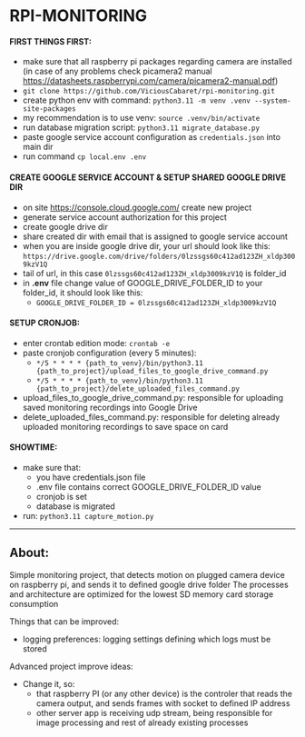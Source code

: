 # RPI-MONITORING

#### FIRST THINGS FIRST:
- make sure that all raspberry pi packages regarding camera are installed (in case of any problems check picamera2 manual https://datasheets.raspberrypi.com/camera/picamera2-manual.pdf)
- `git clone https://github.com/ViciousCabaret/rpi-monitoring.git`
- create python env with command: `python3.11 -m venv .venv --system-site-packages` 
- my recommendation is to use venv: `source .venv/bin/activate`
- run database migration script: `python3.11 migrate_database.py`
- paste google service account configuration as `credentials.json` into main dir
- run command `cp local.env .env`

#### CREATE GOOGLE SERVICE ACCOUNT & SETUP SHARED GOOGLE DRIVE DIR
- on site https://console.cloud.google.com/ create new project
- generate service account authorization for this project
- create google drive dir
- share created dir with email that is assigned to google service account
- when you are inside google drive dir, your url should look like this: `https://drive.google.com/drive/folders/0lzssgs60c412ad123ZH_xldp3009kzV1Q`
- tail of url, in this case `0lzssgs60c412ad123ZH_xldp3009kzV1Q` is folder_id
- in **.env** file change value of GOOGLE_DRIVE_FOLDER_ID to your folder_id, it should look like this:
  - `GOOGLE_DRIVE_FOLDER_ID = 0lzssgs60c412ad123ZH_xldp3009kzV1Q`

#### SETUP CRONJOB:
- enter crontab edition mode: `crontab -e`
- paste cronjob configuration (every 5 minutes):
  - `*/5 * * * * {path_to_venv}/bin/python3.11 {path_to_project}/upload_files_to_google_drive_command.py`
  - `*/5 * * * * {path_to_venv}/bin/python3.11 {path_to_project}/delete_uploaded_files_command.py`
- upload_files_to_google_drive_command.py: responsible for uploading saved monitoring recordings into Google Drive
- delete_uploaded_files_command.py: responsible for deleting already uploaded monitoring recordings to save space on card
  

#### SHOWTIME:
- make sure that:
  - you have credentials.json file
  - .env file contains correct GOOGLE_DRIVE_FOLDER_ID value
  - cronjob is set
  - database is migrated
- run: `python3.11 capture_motion.py`

---

## About:
Simple monitoring project, that detects motion on plugged camera device on raspberry pi, and sends it to defined google drive folder
The processes and architecture are optimized for the lowest SD memory card storage consumption

Things that can be improved:
  - logging preferences: logging settings defining which logs must be stored

Advanced project improve ideas:
  - Change it, so:
      - that raspberry PI (or any other device) is the controler that reads the camera output, and sends frames with socket to defined IP address
      - other server app is receiving udp stream, being responsible for image processing and rest of already existing processes
